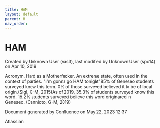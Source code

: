 ```yaml
---
title: HAM
layout: default
parent: H
nav_order:
---
```


# HAM

Created by  Unknown User (vas3), last modified by  Unknown User (spc14) on Apr 10, 2019

Acronym. Hard as a Motherfucker. An extreme state, often used in the context of parties. &quot;I'm gonna go HAM tonight&quot;85% of Geneseo students surveyed knew this term. 0% of those surveyed believed it to be of local origin.(Sigl, G-M, 2015)As of 2019, 35.3% of students surveyed know this word. 18.2% students surveyed believe this word originated in Geneseo. (Cannioto, G-M, 2019)

Document generated by Confluence on May 22, 2023 12:37

Atlassian
